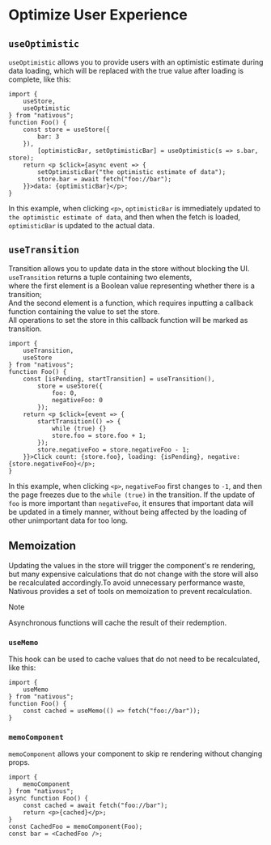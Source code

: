 # Optimize User Experience

## `useOptimistic`

`useOptimistic` allows you to provide users with an optimistic estimate during data loading, 
which will be replaced with the true value after loading is complete, like this:

```tsx
import {
    useStore,
    useOptimistic
} from "nativous";
function Foo() {
    const store = useStore({
        bar: 3
    }),
        [optimisticBar, setOptimisticBar] = useOptimistic(s => s.bar, store);
    return <p $click={async event => {
        setOptimisticBar("the optimistic estimate of data");
        store.bar = await fetch("foo://bar");
    }}>data: {optimisticBar}</p>;
}
```

In this example, when clicking `<p>`, `optimisticBar` is immediately updated to `the optimistic estimate of data`,
and then when the fetch is loaded, `optimisticBar` is updated to the actual data.

## `useTransition`

Transition allows you to update data in the store without blocking the UI.  
`useTransition` returns a tuple containing two elements,  
where the first element is a Boolean value representing whether there is a transition;  
And the second element is a function, which requires inputting a callback function containing the value to set the store.  
All operations to set the store in this callback function will be marked as transition.  

```tsx
import {
    useTransition,
    useStore
} from "nativous";
function Foo() {
    const [isPending, startTransition] = useTransition(),
        store = useStore({
            foo: 0,
            negativeFoo: 0
        });
    return <p $click={event => {
        startTransition(() => {
            while (true) {}
            store.foo = store.foo + 1;
        });
        store.negativeFoo = store.negativeFoo - 1;
    }}>Click count: {store.foo}, loading: {isPending}, negative: {store.negativeFoo}</p>;
}
```

In this example, when clicking `<p>`, `negativeFoo` first changes to `-1`, and then the page freezes due to the `while (true)` in the transition.
If the update of `foo` is more important than `negativeFoo`,
it ensures that important data will be updated in a timely manner, without being affected by the loading of other unimportant data for too long.

## Memoization

Updating the values in the store will trigger the component's re rendering, but many expensive calculations that do not change with the store will also be recalculated accordingly.To avoid unnecessary performance waste, Nativous provides a set of tools on memoization to prevent recalculation.

> [!NOTE]
> Asynchronous functions will cache the result of their redemption.

### `useMemo`

This hook can be used to cache values that do not need to be recalculated, like this:

```tsx
import {
    useMemo
} from "nativous";
function Foo() {
    const cached = useMemo(() => fetch("foo://bar"));
}
```

### `memoComponent`

`memoComponent` allows your component to skip re rendering without changing props.

```tsx
import {
    memoComponent
} from "nativous";
async function Foo() {
    const cached = await fetch("foo://bar");
    return <p>{cached}</p>;
}
const CachedFoo = memoComponent(Foo);
const bar = <CachedFoo />;
```
